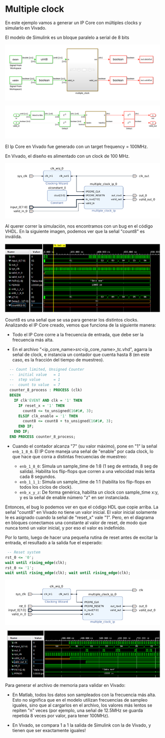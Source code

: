 # Multiple clock

En este ejemplo vamos a generar un IP Core con múltiples clocks y simularlo en Vivado.

El modelo de Simulink es un bloque paralelo a serial de 8 bits

![Alt text](images/simulink_design_top_level.png)

![Alt text](images/simulink_design_bottom_level.png)

El Ip Core en Vivado fue generado con un target frequency = 100MHz.

En Vivado, el diseño es alimentado con un clock de 100 MHz.

![Alt text](images/vivado_design.png)

Al querer correr la simulación, nos encontramos con un bug en el código VHDL. En la siguiente imagen, podemos ver que la señal "count8" es inválida.

![Alt text](images/bug_vhdl.png)

Count8 es una señal que se usa para generar los distintos clocks. Analizando el IP Core creado, vemos que funciona de la siguiente manera:

* Todo el IP Core corre a la frecuencia de entrada, que debe ser la frecuencia más alta.

* En el archivo "<ip_core_name>_src_<ip_core_name>_tc.vhd", agarra la señal de clock, e instancia un contador que cuenta hasta 8 (en este caso, es la fracción del tiempo de muestreo).

```vhd
  -- Count limited, Unsigned Counter
  --  initial value   = 1
  --  step value      = 1
  --  count to value  = 7
  counter_8_process : PROCESS (clk)
  BEGIN
    IF clk'EVENT AND clk = '1' THEN
      IF reset_x = '1' THEN
        count8 <= to_unsigned(16#1#, 3);
      ELSIF clk_enable = '1' THEN
        count8 <= count8 + to_unsigned(16#1#, 3);
      END IF;
    END IF;
  END PROCESS counter_8_process;
```

* Cuando el contador alcanza "7" (su valor máximo), pone en "1" la señal `enb_1_8_0`. El IP Core maneja una señal de "enable" por cada clock, lo que hace que corra a distintas frecuencias de muestreo:

  * `enb_1_8_0`: Simula un sample_time de 1:8 (1 seg de entrada, 8 seg de salida). Habilita los flip-flops que corren a una velocidad más lenta cada 8 segundos.
  * `enb_1_1_1`: Simula un sample_time de 1:1 (habilita los flip-flops en todos los ciclos de clock).
  * `enb_x_y_z`: De forma genérica, habilita un clock con sample_time x:y, y es la señal de enable número "z" en ser instanciada.

Entonces, el bug lo podemos ver en que el código HDL que copie arriba. La señal "count8" en Vivado no tiene un valor inicial. El valor inicial solamente le es asignado cuando la señal de "reset_x" vale "1". Pero, en el diagrama en bloques conectamos una constante al valor de reset, de modo que nunca tomó un valor inicial, y por eso el valor es indefinido.

Por lo tanto, luego de hacer una pequeña rutina de reset antes de excitar la entrada, el resultado a la salida fue el esperado:

```vhd
 -- Reset system
rst_0 <= '0';
wait until rising_edge(clk);
rst_0 <= '1';
wait until rising_edge(clk); wait until rising_edge(clk);
```

![Alt text](images/vivado_design_ext_rst.png)

![Alt text](images/result.png)

Para generar el archivo de memoria para validar en Vivado:

* En Matlab, todos los datos son sampleados con la frecuencia más alta. Esto no significa que en el modelo utilizan frecuencias de sampleo iguales, sino que al cargarlos en el archivo, los valores más lentos se repiten "n" veces (por ejemplo, una señal de 12.5MHz se guarda repetida 8 veces por valor, para tener 100MHz).

* En Vivado, se compara 1 a 1 la salida de Simulink con la de Vivado, y tienen que ser exactamente iguales!
